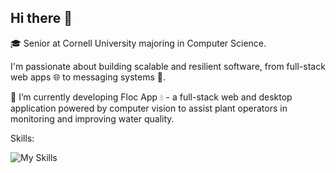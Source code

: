 ## Hi there 👋

<!--
**sh2276/sh2276** is a ✨ _special_ ✨ repository because its `README.md` (this file) appears on your GitHub profile.

Here are some ideas to get you started:

- 🔭 I’m currently working on ...
- 🌱 I’m currently learning ...
- 👯 I’m looking to collaborate on ...
- 🤔 I’m looking for help with ...
- 💬 Ask me about ...
- 📫 How to reach me: ...
- 😄 Pronouns: ...
- ⚡ Fun fact: ...
-->

🎓 Senior at Cornell University majoring in Computer Science. 

I'm passionate about building scalable and resilient software, from full-stack web apps 🌐 to messaging systems 📩.

🔭 I’m currently developing Floc App 💧 - a full-stack web and desktop application powered by computer vision to assist plant operators in monitoring and improving water quality.

Skills:

![My Skills](https://go-skill-icons.vercel.app/api/icons?i=java,python,ocaml,c,cpp,js,spring,azure,kubernetes,docker,rabbitmq,react,flask,pytorch,postgres)
